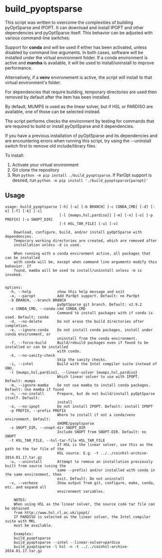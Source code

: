 # build_pyoptsparse
This script was written to overcome the complexities of building pyOptSparse and IPOPT. It can download and install IPOPT and other dependencies and pyOptSparse itself. This behavior can be adjusted with various command-line switches.

Support for **conda** and will be used if either has been activated, unless disabled by command line arguments. In both cases, software will be installed under the virtual environment folder. If a conda environment is active and **mamba** is available, it will be used to install/uninstall to improve performance.

Alternatively, if a **venv** environement is active, the script will install to that virtual environment's folder.

For dependencies that require building, temporary directories are used then removed by default after the item has been installed.

By default, MUMPS is used as the linear solver, but if HSL or PARDISO are available, one of those can be selected instead.

The script performs checks the environment by testing for commands that are required to build or install pyOptSparse and it dependencies.

If you have a previous installation of pyOptSparse and its dependencies and are encountering errors when running this script, try using the --uninstall switch first to remove old include/library files.

To install:
1. Activate your virtual environment
2. Git clone the repository
3. Run `python -m pip install ./build_pyoptsparse`.
If ParOpt support is desired, run `python -m pip install './build_pyoptsparse[paropt]'`

## Usage
```
usage: build_pyoptsparse [-h] [-a] [-b BRANCH] [-c CONDA_CMD] [-d] [-e] [-f] [-k] [-i]
                         [-l {mumps,hsl,pardiso}] [-m] [-n] [-o] [-p PREFIX] [-s SNOPT_DIR]
                         [-t HSL_TAR_FILE] [-u] [-v]

    Download, configure, build, and/or install pyOptSparse with dependencies.
    Temporary working directories are created, which are removed after
    installation unless -d is used.

    When running with a conda environment active, all packages that can be installed
    with conda will be, except when command line arguments modify this behavior. If
    found, mamba will be used to install/uninstall unless -m is invoked.


options:
  -h, --help            show this help message and exit
  -a, --paropt          Add ParOpt support. Default: no ParOpt
  -b BRANCH, --branch BRANCH
                        pyOptSparse git branch. Default: v2.9.2
  -c CONDA_CMD, --conda-cmd CONDA_CMD
                        Command to install packages with if conda is used. Default: conda
  -d, --no-delete       Do not erase the build directories after completion.
  -e, --ignore-conda    Do not install conda packages, install under conda environment, or
                        uninstall from the conda environment.
  -f, --force-build     Build/rebuild packages even if found to be installed or can be installed
                        with conda.
  -k, --no-sanity-check
                        Skip the sanity checks.
  -i, --intel           Build with the Intel compiler suite instead of GNU.
  -l {mumps,hsl,pardiso}, --linear-solver {mumps,hsl,pardiso}
                        Which linear solver to use with IPOPT. Default: mumps
  -m, --ignore-mamba    Do not use mamba to install conda packages. Default: Use mamba if found
  -n, --no-install      Prepare, but do not build/install pyOptSparse itself. Default:
                        install
  -o, --no-ipopt        Do not install IPOPT. Default: install IPOPT
  -p PREFIX, --prefix PREFIX
                        Where to install if not a conda/venv environment. Default:
                        $HOME/pyoptsparse
  -s SNOPT_DIR, --snopt-dir SNOPT_DIR
                        Include SNOPT from SNOPT-DIR. Default: no SNOPT
  -t HSL_TAR_FILE, --hsl-tar-file HSL_TAR_FILE
                        If HSL is the linear solver, use this as the path to the tar file of the
                        HSL source. E.g. -t ../../coinhsl-archive-2014.01.17.tar.gz
  -u, --uninstall       Attempt to remove an installation previously built from source (using the
                        same --prefix) and/or installed with conda in the same environment, then
                        exit. Default: Do not uninstall
  -v, --verbose         Show output from git, configure, make, conda, etc. and expand all
                        environment variables.

    NOTES:
    When using HSL as the linear solver, the source code tar file can be obtained
    from http://www.hsl.rl.ac.uk/ipopt/
    If PARDISO is selected as the linear solver, the Intel compiler suite with MKL
    must be available.

    Examples:
    build_pyoptsparse
    build_pyoptsparse --intel --linear-solver=pardiso
    build_pyoptsparse -l hsl -n -t ../../coinhsl-archive-2014.01.17.tar.gz
 ```
